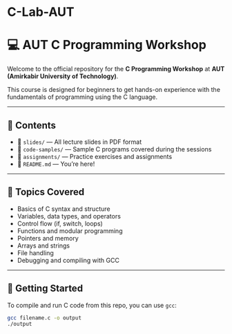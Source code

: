 # C-Lab-AUT
# 💻 AUT C Programming Workshop

Welcome to the official repository for the **C Programming Workshop** at **AUT (Amirkabir University of Technology)**.

This course is designed for beginners to get hands-on experience with the fundamentals of programming using the C language.

---

## 📂 Contents

- 📁 `slides/` — All lecture slides in PDF format  
- 📁 `code-samples/` — Sample C programs covered during the sessions  
- 📁 `assignments/` — Practice exercises and assignments  
- 📄 `README.md` — You’re here!

---

## 🧠 Topics Covered

- Basics of C syntax and structure  
- Variables, data types, and operators  
- Control flow (if, switch, loops)  
- Functions and modular programming  
- Pointers and memory  
- Arrays and strings  
- File handling  
- Debugging and compiling with GCC

---

## 🚀 Getting Started

To compile and run C code from this repo, you can use `gcc`:

```bash
gcc filename.c -o output
./output
